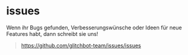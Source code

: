 # issues

Wenn ihr Bugs gefunden, Verbesserungswünsche oder Ideen für neue Features habt, dann schreibt sie uns!
> https://github.com/glitchbot-team/issues/issues
